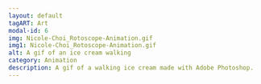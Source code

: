 ```yaml
---
layout: default
tagART: Art
modal-id: 6
img: Nicole-Choi_Rotoscope-Animation.gif
img1: Nicole-Choi_Rotoscope-Animation.gif
alt: A gif of an ice cream walking
category: Animation
description: A gif of a walking ice cream made with Adobe Photoshop.
---
```

